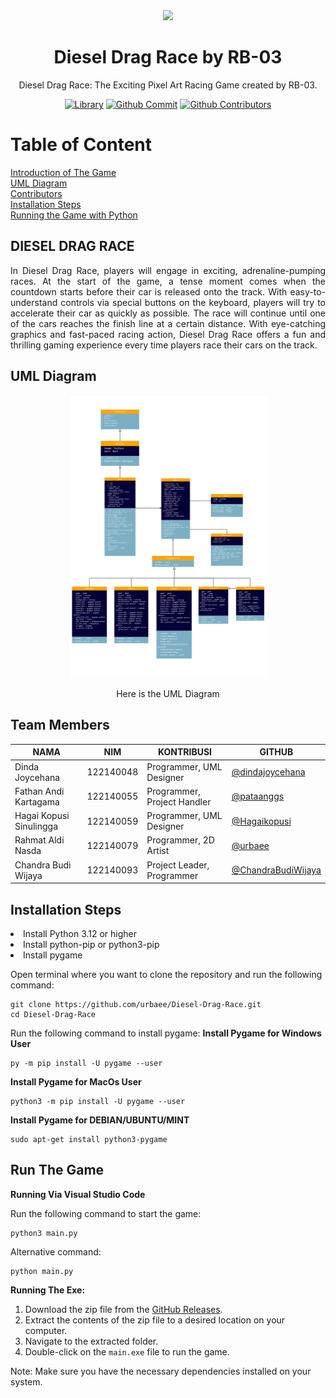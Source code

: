 <div align="center">
<img src="images/icon.png" style="width: 320px;"/>
<h1> Diesel Drag Race by RB-03 </h1>

Diesel Drag Race: The Exciting Pixel Art Racing Game created by RB-03.

[![Library](https://img.shields.io/badge/pygame-orange)](#)
[![Github Commit](https://img.shields.io/github/commit-activity/m/urbaee/Diesel-Drag-Race)](#)
[![Github Contributors](https://img.shields.io/badge/all_contributors-5-orange.svg)](#)
</div>

# Table of Content
[Introduction of The Game](#Diesel-Drag-Race) <br>
[UML Diagram](#Uml-Diagram) <br>
[Contributors](#Team-Members) <br>
[Installation Steps](#Installation-Steps) <br>
[Running the Game with Python](#Run-The-Game) <br>


## DIESEL DRAG RACE
<div align="justify">
<p>In Diesel Drag Race, players will engage in exciting, adrenaline-pumping races. At the start of the game, a tense moment comes when the countdown starts before their car is released onto the track. With easy-to-understand controls via special buttons on the keyboard, players will try to accelerate their car as quickly as possible. The race will continue until one of the cars reaches the finish line at a certain distance. With eye-catching graphics and fast-paced racing action, Diesel Drag Race offers a fun and thrilling gaming experience every time players race their cars on the track.</p>
</div>

## UML Diagram
<div align="center">
<img src="images/UML.jpg" style="width: 320px;"/>
<p>Here is the UML Diagram</p>
</div>

## Team Members
<div align="center">

|   **NAMA**|**NIM**   | **KONTRIBUSI**  |**GITHUB**|
| ------------ | ------------ | ------------ | ------------ | 
| Dinda Joycehana | 122140048  | Programmer, UML Designer  | [@dindajoycehana](https://github.com/dindajoycehana)|
| Fathan Andi Kartagama | 122140055   |Programmer, Project Handler    |[@pataanggs](https://github.com/pataanggs)|
| Hagai Kopusi Sinulingga  | 122140059  | Programmer, UML Designer  |[@Hagaikopusi](https://github.com/Hagaikopusi)|
| Rahmat Aldi Nasda | 122140079 | Programmer, 2D Artist|  [@urbaee](https://github.com/urbaee)|
| Chandra Budi Wijaya  | 122140093  | Project Leader, Programmer  | [@ChandraBudiWijaya](https://github.com/ChandraBudiWijaya)|

</div>

## Installation Steps
<li> Install Python 3.12 or higher</li>
<li> Install python-pip or python3-pip</li>
<li> Install pygame</li>

Open terminal where you want to clone the repository and run the following command:
```
git clone https://github.com/urbaee/Diesel-Drag-Race.git
cd Diesel-Drag-Race
```
Run the following command to install pygame:
**Install Pygame for Windows User**
```
py -m pip install -U pygame --user
```
**Install Pygame for MacOs User**
```
python3 -m pip install -U pygame --user
```
**Install Pygame for DEBIAN/UBUNTU/MINT**
```
sudo apt-get install python3-pygame
```

## Run The Game
**Running Via Visual Studio Code**

Run the following command to start the game:
```
python3 main.py
```
Alternative command:
```
python main.py
```
**Running The Exe:**
1. Download the zip file from the [GitHub Releases](https://github.com/urbaee/Diesel-Drag-Race/releases).
2. Extract the contents of the zip file to a desired location on your computer.
3. Navigate to the extracted folder.
4. Double-click on the `main.exe` file to run the game.

Note: Make sure you have the necessary dependencies installed on your system.
